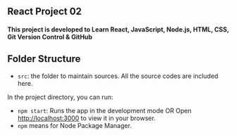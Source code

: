 ## React Project 02

<h4> This project is developed to Learn React, JavaScript, Node.js, HTML, CSS, Git Version Control & GitHub </h4> 

## Folder Structure
- `src`: the folder to maintain sources. All the source codes are included here.
  
In the project directory, you can run:

- `npm start`: Runs the app in the development mode OR Open [http://localhost:3000](http://localhost:3000) to view it in your browser.
- `npm` means for Node Package Manager.
